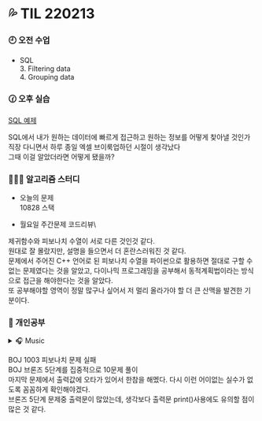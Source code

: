 # 💦 TIL 220213

### 🕘 오전 수업

- SQL\
  3. Filtering data\
  4. Grouping data

### 🕜 오후 실습

[SQL 예제](/TIL/week8/02.13/DB_04_02_SQL_single_table_queries.sql)

SQL에서 내가 원하는 데이터에 빠르게 접근하고 원하는 정보를 어떻게 찾아낼 것인가\
직장 다니면서 하루 종일 엑셀 브이룩업하던 시절이 생각났다\
그때 이걸 알았더라면 어떻게 됐을까?

</div>
</details>

### 👨🏻‍🏫 알고리즘 스터디

- 오늘의 문제\
  10828 스택

- 월요일 주간문제 코드리뷰\

제귀함수와 피보나치 수열이 서로 다른 것인것 같다.\
원대로 잘 몰랐지만, 설명을 들으면서 더 혼란스러워진 것 같다.\
문제에서 주어진 C++ 언어로 된 피보나치 수열을 파이썬으로 활용하면 절대로 구할 수 없는 문제였다는 것을 알았고, 다이나믹 프로그래밍을 공부해서 동적계획법이라는 방식으로 접근을 해야한다는 것을 알았다.\
또 공부해야할 영역이 정말 많구나 싶어서 저 멀리 올라가야 할 더 큰 산맥을 발견한 기분이다.

### 🤨 개인공부

<details>
    <summary> 🎧 Music</summary>

[essential;](https://www.youtube.com/watch?v=TNkM5_nf01U)

</details>

BOJ 1003 피보나치 문제 실패\
BOJ 브론즈 5단계를 집중적으로 10문제 풀이\
마지막 문제에서 출력값에 오타가 있어서 한참을 해멨다. 다시 이런 어이없는 실수가 없도록 꼼꼼하게 확인해야겠다.\
브론즈 5단계 문제중 출력문이 많았는데, 생각보다 출력문 print()사용에도 유의할 점이 많은 것 같다.
